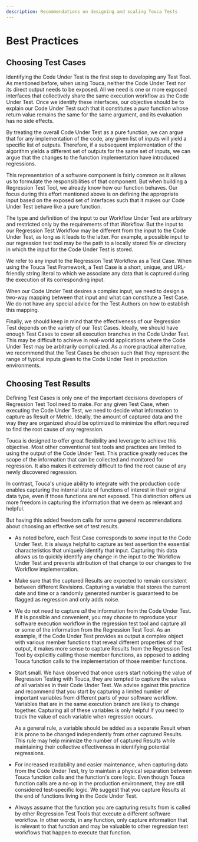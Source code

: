 ```yaml
---
description: Recommendations on designing and scaling Touca Tests
---
```


# Best Practices

## Choosing Test Cases

Identifying the Code Under Test is the first step to developing any Test Tool. As mentioned before, when using Touca, neither the Code Under Test nor its direct output needs to be exposed. All we need is one or more exposed interfaces that collectively share the same execution workflow as the Code Under Test. Once we identify these interfaces, our objective should be to explain our Code Under Test such that it constitutes a *pure* function whose return value remains the same for the same argument, and its evaluation has no side effects.

By treating the overall Code Under Test as a pure function, we can argue that for any implementation of the code, any given list of inputs will yield a specific list of outputs. Therefore, if a subsequent implementation of the algorithm yields a different set of outputs for the same set of inputs, we can argue that the changes to the function implementation have introduced regressions.

This representation of a software component is fairly common as it allows us to formulate the responsibilities of that component. But when building a Regression Test Tool, we already know how our function behaves. Our focus during this effort mentioned above is on defining the appropriate input based on the exposed set of interfaces such that it makes our Code Under Test behave like a pure function.

The type and definition of the input to our Workflow Under Test are arbitrary and restricted only by the requirements of that Workflow. But the input to our Regression Test Workflow may be different from the input to the Code Under Test, as long as it leads to the latter. For example, a possible input to our regression test tool may be the path to a locally stored file or directory in which the input for the Code Under Test is stored.

We refer to any input to the Regression Test Workflow as a Test Case. When using the Touca Test Framework, a Test Case is a short, unique, and URL-friendly string literal to which we associate any data that is captured during the execution of its corresponding input.

When our Code Under Test desires a complex input, we need to design a two-way mapping between that input and what can constitute a Test Case. We do not have any special advice for the Test Authors on how to establish this mapping.

Finally, we should keep in mind that the effectiveness of our Regression Test depends on the variety of our Test Cases. Ideally, we should have enough Test Cases to cover all execution branches in the Code Under Test. This may be difficult to achieve in real-world applications where the Code Under Test may be arbitrarily complicated. As a more practical alternative, we recommend that the Test Cases be chosen such that they represent the range of typical inputs given to the Code Under Test in production environments.

## Choosing Test Results

Defining Test Cases is only one of the important decisions developers of Regression Test Tool need to make. For any given Test Case, when executing the Code Under Test, we need to decide what information to capture as Result or Metric. Ideally, the amount of captured data and the way they are organized should be optimized to minimize the effort required to find the root cause of any regression.

Touca is designed to offer great flexibility and leverage to achieve this objective. Most other conventional test tools and practices are limited to using the output of the Code Under Test. This practice greatly reduces the scope of the information that can be collected and monitored for regression. It also makes it extremely difficult to find the root cause of any newly discovered regression.

In contrast, Touca's unique ability to integrate with the production code enables capturing the internal state of functions of interest in their original data type, even if those functions are not exposed. This distinction offers us more freedom in capturing the information that we deem as relevant and helpful.

But having this added freedom calls for some general recommendations about choosing an effective set of test results.

*   As noted before, each Test Case corresponds to *some* input to the Code Under Test. It is always helpful to capture as test assertion the essential characteristics that uniquely identify that input. Capturing this data allows us to quickly identify any change in the input to the Workflow Under Test and prevents attribution of that change to our changes to the Workflow implementation.
*   Make sure that the captured Results are expected to remain consistent between different Revisions. Capturing a variable that stores the current date and time or a randomly generated number is guaranteed to be flagged as regression and only adds noise.
*   We do not need to capture *all* the information from the Code Under Test. If it is possible and convenient, you may choose to reproduce your software execution workflow in the regression test tool and capture all or some of the information from the Regression Test Tool. As an example, if the Code Under Test provides as output a complex object with various member functions that reveal different properties of that output, it makes more sense to capture Results from the Regression Test Tool by explicitly calling those member functions, as opposed to adding Touca function calls to the implementation of those member functions.
*   Start small. We have observed that once users start noticing the value of Regression Testing with Touca, they are tempted to capture the values of all variables in their Code Under Test. We advise against this practice and recommend that you start by capturing a limited number of important variables from different parts of your software workflow. Variables that are in the same execution branch are likely to change together. Capturing all of these variables is only helpful if you need to track the value of each variable when regression occurs.

    As a general rule, a variable should be added as a separate Result when it is prone to be changed independently from other captured Results. This rule may help minimize the number of captured Results while maintaining their collective effectiveness in identifying potential regressions.

*   For increased readability and easier maintenance, when capturing data from the Code Under Test, try to maintain a physical separation between Touca function calls and the function's core logic. Even though Touca function calls are a no-op in the production environment, they are still considered test-specific logic. We suggest that you capture Results at the end of functions living in the Code Under Test.
*   Always assume that the function you are capturing results from is called by other Regression Test Tools that execute a different software workflow. In other words, in any function, only capture information that is relevant to that function and may be valuable to other regression test workflows that happen to execute that function.
